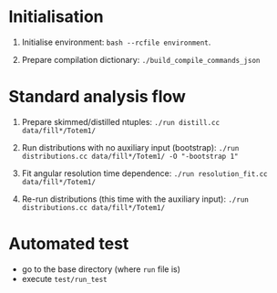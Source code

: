 # Initialisation
 1) Initialise environment: `bash --rcfile environment`.

 2) Prepare compilation dictionary: `./build_compile_commands_json`



# Standard analysis flow

 1) Prepare skimmed/distilled ntuples:
 `./run distill.cc data/fill*/Totem1/`

 2) Run distributions with no auxiliary input (bootstrap):
 `./run distributions.cc data/fill*/Totem1/ -O "-bootstrap 1"`

 3) Fit angular resolution time dependence:
 `./run resolution_fit.cc data/fill*/Totem1/`

 4) Re-run distributions (this time with the auxiliary input):
 `./run distributions.cc data/fill*/Totem1/`



# Automated test
 * go to the base directory (where `run` file is)
 * execute `test/run_test`
